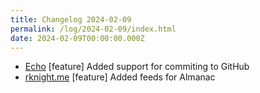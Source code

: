 ```yaml
---
title: Changelog 2024-02-09
permalink: /log/2024-02-09/index.html
date: 2024-02-09T00:00:00.000Z
---
```


- [Echo](https://echo.rknight.me) [feature] Added support for commiting to GitHub
- [rknight.me](https://rknight.me) [feature] Added feeds for Almanac
